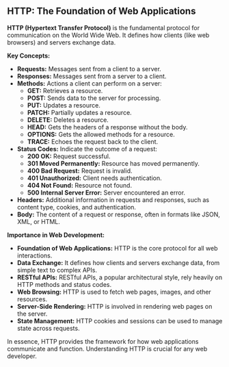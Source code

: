 ## HTTP: The Foundation of Web Applications

**HTTP (Hypertext Transfer Protocol)** is the fundamental protocol for communication on the World Wide Web. It defines how clients (like web browsers) and servers exchange data.

**Key Concepts:**

* **Requests:** Messages sent from a client to a server.
* **Responses:** Messages sent from a server to a client.
* **Methods:** Actions a client can perform on a server:
    * **GET:** Retrieves a resource.
    * **POST:** Sends data to the server for processing.
    * **PUT:** Updates a resource.
    * **PATCH:** Partially updates a resource.
    * **DELETE:** Deletes a resource.
    * **HEAD:** Gets the headers of a response without the body.
    * **OPTIONS:** Gets the allowed methods for a resource.
    * **TRACE:** Echoes the request back to the client.
* **Status Codes:** Indicate the outcome of a request:
    * **200 OK:** Request successful.
    * **301 Moved Permanently:** Resource has moved permanently.
    * **400 Bad Request:** Request is invalid.
    * **401 Unauthorized:** Client needs authentication.
    * **404 Not Found:** Resource not found.
    * **500 Internal Server Error:** Server encountered an error.
* **Headers:** Additional information in requests and responses, such as content type, cookies, and authentication.
* **Body:** The content of a request or response, often in formats like JSON, XML, or HTML.

**Importance in Web Development:**

* **Foundation of Web Applications:** HTTP is the core protocol for all web interactions.
* **Data Exchange:** It defines how clients and servers exchange data, from simple text to complex APIs.
* **RESTful APIs:** RESTful APIs, a popular architectural style, rely heavily on HTTP methods and status codes.
* **Web Browsing:** HTTP is used to fetch web pages, images, and other resources.
* **Server-Side Rendering:** HTTP is involved in rendering web pages on the server.
* **State Management:** HTTP cookies and sessions can be used to manage state across requests.

In essence, HTTP provides the framework for how web applications communicate and function. Understanding HTTP is crucial for any web developer.